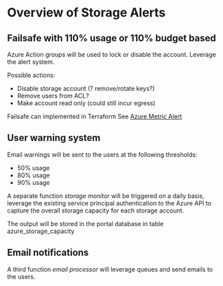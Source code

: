 # Overview of Storage Alerts

## Failsafe with 110% usage or 110% budget based

Azure Action groups will be used to lock or disable the account. Leverage the alert system.

Possible actions:
- Disable storage account (? remove/rotate keys?)
- Remove users from ACL?
- Make account read only (could still incur egress)

Failsafe can implemented in Terraform See [Azure Metric Alert](https://registry.terraform.io/providers/hashicorp/azurerm/latest/docs/resources/monitor_metric_alert)

## User warning system

Email warnings will be sent to the users at the following thresholds:

- 50% usage
- 80% usage
- 90% usage

A separate function _storage monitor_ will be triggered on a daily basis, leverage the existing service principal authentication to the Azure API to capture the overall storage capacity for each storage account.

The output will be stored in the portal database in table azure_storage_capacity

## Email notifications

A third function _email processor_ will leverage queues and send emails to the users.

